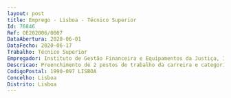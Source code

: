 ```yaml
--- 
layout: post
title: Emprego - Lisboa - Técnico Superior
Id: 76846
Ref: OE202006/0007
DataAbertura: 2020-06-01
DataFecho: 2020-06-17
Trabalho: Técnico Superior
Empregador: Instituto de Gestão Financeira e Equipamentos da Justiça, I.P.
Descricao: Preenchimento de 2 postos de trabalho da carreira e categoria de técnico superior, por recurso à mobilidade na categoria ou intercarreiras, para a área de Gestão Orçamental, com vista ao prosseguimento das competências previstas nas alíneas d) a h), j) e l) do artigo 3.º da Portaria n.º 391 2012, de 29 de novembro, do Núcleo de Gestão Orçamental, integrado no Departamento de Gestão Financeira.Atividades associadas ao posto de trabalho a ocupar a)	Elaboração de propostas de informação relativas à emissão de parecer prévio sobre alterações orçamentais propostas pelos diversos serviços e organismos do Ministério da Justiça (MJ), que careçam de autorização do membro do Governo responsável pela área das finanças ou do membro do Governo responsável pela área da Justiça b)	Elaboração de ficheiros, com recurso a sistemas de informação orçamental, que permitam acompanhar, analisar e controlar os movimentos orçamentais, nomeadamente pagamentos efetuados, compromissos assumidos, execução orçamental, assim como a disponibilidade orçamental das respetivas classificações económicas dos diversos serviços e organismos do Ministério da Justiça c)	Elaboração dos Relatórios de Execução Orçamental do IGFEJ, I.P. e do FMJ d)	Elaboração dos Relatórios de Execução do Programa Orçamental da Justiça, bem como do contributo setorial da Justiça para a Conta Geral do Estado e)	Validação da execução orçamental mensal e anual do IGFEJ, I.P. nos sistemas de informação orçamental f)	Registo de alterações orçamentais, cativos e descativos nos sistemas de informação orçamental, referentes aos Orçamentos de Atividades e Projetos do IGFEJ, I.P., e do FMJ g)	Validação de alterações orçamentais efetuadas pelos Serviços Integrados e pelos Serviços e Fundos Autónomos do Ministério da Justiça, de forma a verificar se foi assegurada a legalidade prescrita no artigo 8.º do Decreto Lei n.º 33 2018 de 15 de maio, nomeadamente se foram respeitadas as competências e respetivas autorizações, conforme ponto iii do nº 26 da Circular Série A nº 1391 da DGO, de 18 01 2019 h)	Elaboração e atualização de ficheiros de acompanhamento da execução dos vários projetos constantes no Orçamento de Projetos do IGFEJ, I.P.  Emissão de declarações de compromisso para anos seguintes dos encargos a assumir pelo IGFEJ, I.P. e FMJ, para efeitos de procedimentos relativos a aquisições i)	Emissão de folhas de cabimento e compromisso relativas ao Orçamento de Projetos do IGFEJ, I.P. j)	Validação dos Mapas dos Pagamentos em Atraso dos vários serviços e organismos do Ministério da Justiça, e respetivo reporte à Direção Geral do Orçamento, decorrente da obrigação imposta pelo n.º 1 do art.º 109º, do Decreto Lei n.º 33 2018, de 15 de maio k)	Colaboração na preparação e carregamento em sistema da proposta de Orçamento de Estado do IGFEJ, I.P. e do FMJ l)	Proposta de parecer sobre pedidos de Portaria de Extensão de Encargos  Resolução de Conselho de Ministros dos serviços do Ministério da Justiça m)	Controlo de fundos disponíveis mensais, cabimentos, compromissos e despesa dos serviços e organismos do Ministério da Justiça n)	Análise e validação de requisições mensais de transferências submetidas pelos serviços beneficiários de transferências do IGFEJ, I.P. o)	Validação das Previsões Mensais de Execução (PME) dos organismos do Ministério da Justiça, análise de desvios orçamentais, necessidades de financiamento e riscos detetados.
CodigoPostal: 1990-097 LISBOA
Concelho: Lisboa
Distrito: Lisboa
--- 
```


